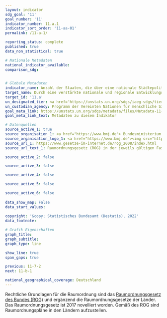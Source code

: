 ```yaml
---
layout: indicator    
sdg_goal: '11'    
goal_number: '11'    
indicator_number: 11.a.1    
indicator_sort_order: '11-aa-01'    
permalink: /11-a-1/    

reporting_status: complete    
published: true    
data_non_statistical: true    

# Nationale Metadaten    
national_indicator_available:     
comparison_sdg:     
    

# Globale Metadaten    
indicator_name: Anzahl der Staaten, die über eine nationale Städtepolitik oder regionale Entwicklungsplanung verfügen, welche a) auf die Bevölkerungsdynamik reagiert, b) eine ausgewogene Raumentwicklung gewährleistet und c) den lokalen Haushaltsspielraum vergrößert    
target_name: Durch eine verstärkte nationale und regionale Entwicklungsplanung positive wirtschaftliche, soziale und ökologische Verbindungen zwischen städtischen, stadtnahen und ländlichen Gebieten unterstützen    
target_id: '11.a'    
un_designated_tier: <a href='https://unstats.un.org/sdgs/iaeg-sdgs/tier-classification/' title='Klicken Sie hier um weitere Informationen zur UN-Tier-Klassifikation zu erhalten.'  target='_blank'>Tier I</a>    
un_custodian_agency: Programm der Vereinten Nationen für menschliche Siedlungen (UN-Habitat)    
goal_meta_link: https://unstats.un.org/sdgs/metadata/files/Metadata-11-0a-01.pdf    
goal_meta_link_text: Metadaten zu diesem Indikator        

# Datenquellen
source_active_1: true
source_organisation_1: <a href="https://www.bmj.de"> Bundesministerium der Justiz (BMJ) und das Bundesamt für Justiz (BfJ) </a>
source_organisation_logo_1: <a href="https://www.bmj.de"><img src="https://g205sdgs.github.io/sdg-indicators/public/OrgImgDe/bmj.png" alt="Logo bmj" style="height:60px; width:148px"/></a>
source_url_1: https://www.gesetze-im-internet.de/rog_2008/index.html
source_url_text_1: Raumordnungsgesetz (ROG) in der jeweils gültigen Fassung

source_active_2: false

source_active_3: false

source_active_4: false

source_active_5: false

source_active_6: false
    
data_show_map: False    
data_start_values:     
    
copyright: '&copy; Statistisches Bundesamt (Destatis), 2022'    
data_footnote:     

# Grafik Eigenschaften    
graph_title: 
graph_subtitle:     
graph_type: line    

show_line: true
span_gaps: true    

previous: 11-7-2    
next: 11-b-1    

national_geographical_coverage: Deutschland    
---
```



Rechtliche Grundlagen für die Raumordnung sind das <a href="https://www.gesetze-im-internet.de/rog_2008/index.html">Raumordnungsgesetz des Bundes (ROG)</a> und ergänzend die Raumordnungsgesetze der Länder. Das Raumordnungsgesetz ist 2017 novelliert worden. Gemäß des ROG sind Raumordnungspläne in den Ländern aufzustellen.